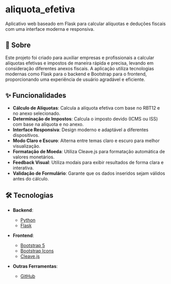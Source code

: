# aliquota_efetiva
Aplicativo web baseado em Flask para calcular alíquotas e deduções fiscais com uma interface moderna e responsiva.

## 📝 Sobre

Este projeto foi criado para auxiliar empresas e profissionais a calcular alíquotas efetivas e impostos de maneira rápida e precisa, levando em consideração diferentes anexos fiscais. A aplicação utiliza tecnologias modernas como Flask para o backend e Bootstrap para o frontend, proporcionando uma experiência de usuário agradável e eficiente.

## ✨ Funcionalidades

- **Cálculo de Alíquotas**: Calcula a alíquota efetiva com base no RBT12 e no anexo selecionado.
- **Determinação de Impostos**: Calcula o imposto devido (ICMS ou ISS) com base na alíquota e no anexo.
- **Interface Responsiva**: Design moderno e adaptável a diferentes dispositivos.
- **Modo Claro e Escuro**: Alterna entre temas claro e escuro para melhor visualização.
- **Formatação de Moeda**: Utiliza Cleave.js para formatação automática de valores monetários.
- **Feedback Visual**: Utiliza modais para exibir resultados de forma clara e interativa.
- **Validação de Formulário**: Garante que os dados inseridos sejam válidos antes do cálculo.

## 🛠️ Tecnologias

- **Backend**:
  - [Python](https://www.python.org/)
  - [Flask](https://flask.palletsprojects.com/)
  
- **Frontend**:
  - [Bootstrap 5](https://getbootstrap.com/)
  - [Bootstrap Icons](https://icons.getbootstrap.com/)
  - [Cleave.js](https://github.com/nosir/cleave.js)
  
- **Outras Ferramentas**:
  - [GitHub](https://github.com/)
